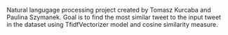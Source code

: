 Natural langugage processing project created by Tomasz Kurcaba and Paulina Szymanek. Goal is to find the most similar tweet to the input tweet in the dataset using TfidfVectorizer model and cosine similarity measure.
